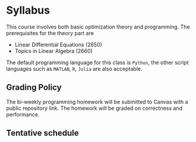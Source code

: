 # Syllabus

This course involves both basic optimization theory and programming. The prerequisites for the theory part are 

- Linear Differential Equations (2650)
- Topics in Linear Algebra (2660)

The default programming language for this class is ``Python``, the other script languages such as ``MATLAB``,  ``R``, ``Julia`` are also acceptable. 

## Grading Policy

The bi-weekly programming homework will be submitted to Canvas with a public repository link. The homework will be graded on correctness and performance. 

## Tentative schedule

